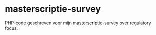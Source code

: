 # masterscriptie-survey
PHP-code geschreven voor mijn masterscriptie-survey over regulatory focus. 
